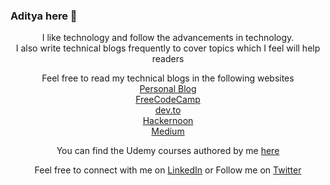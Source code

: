 ### Aditya here 👋

<!--
**aditya-sridhar/aditya-sridhar** is a ✨ _special_ ✨ repository because its `README.md` (this file) appears on your GitHub profile.

Here are some ideas to get you started:

- 🔭 I’m currently working on ...
- 🌱 I’m currently learning ...
- 👯 I’m looking to collaborate on ...
- 🤔 I’m looking for help with ...
- 💬 Ask me about ...
- 📫 How to reach me: ...
- 😄 Pronouns: ...
- ⚡ Fun fact: ...
-->

<p align = "center">
I like technology and follow the advancements in technology.</br>
I also write technical blogs frequently to cover topics which I feel will help readers
</p>

<p align="center">
Feel free to read my technical blogs in the following websites</br>
<a href ="https://adityasridhar.com/">Personal Blog</a></br>
<a href ="https://www.freecodecamp.org/news/author/aditya-sridhar/">FreeCodeCamp</a></br>
<a href ="https://dev.to/adityasridhar">dev.to</a></br>
<a href ="https://hackernoon.com/u/adityasridhar">Hackernoon</a></br>
<a href ="https://medium.com/@aditya_sridhar">Medium</a></br>
</p>

<p align="center">
  You can find the Udemy courses authored by me <a href="https://www.udemy.com/user/adityas7/">here</a>
</p >

<p align="center">
  Feel free to connect with me on <a href ="https://www.linkedin.com/in/aditya1811/">LinkedIn</a> or Follow me on <a href="https://twitter.com/adityasridhar18">Twitter</a>
</p >
